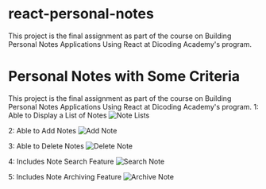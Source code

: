 # react-personal-notes
This project is the final assignment as part of the course on Building Personal Notes Applications Using React at Dicoding Academy's program.

# Personal Notes with Some Criteria
This project is the final assignment as part of the course on Building Personal Notes Applications Using React at Dicoding Academy's program.
1: Able to Display a List of Notes
![Note Lists](https://github.com/ansdyi/react-personal-notes/assets/107469718/1208c791-e432-4e98-ac42-a2e176201a7e)

2: Able to Add Notes
![Add Note](https://github.com/ansdyi/react-personal-notes/assets/107469718/19d3835d-2485-466a-aaa2-5353d79e59fc)

3: Able to Delete Notes
![Delete Note](https://github.com/ansdyi/react-personal-notes/assets/107469718/1b742ab3-5951-4243-81f8-45c14f4efbc5)

4: Includes Note Search Feature
![Search Note](https://github.com/ansdyi/react-personal-notes/assets/107469718/91ef9c83-2cbb-4ba0-b7d1-d8ff55f20c8b)

5: Includes Note Archiving Feature
![Archive Note](https://github.com/ansdyi/react-personal-notes/assets/107469718/7c673318-b50e-4338-9d78-fd1391ec0b3b)
